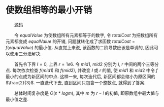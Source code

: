 # 使数组相等的最小开销

&emsp;&emsp;[源码](./solution.c)

&emsp;&emsp;令 $equalValue$ 为使数组所有元素都等于的数字, 令 $totalCost$ 为把数组所有元素都变成 $equalValue$ 的开销, 问题就转化成了求函数 $totalCost = f(equalValue)$ 的最小值. 从直觉上来说, 该函数的二阶导数应该是单调的, 因此可以使用三分法解决.

&emsp;&emsp;首先令下界 $l = 0$, 上界 $r = 1e6$. 令 $mid1$, $mid2$ 分别为 $l$, $r$ 中间的两个三等分点. 每次依次检查 $f(mid1)$ 和 $f(mid2)$, 并改变 $l$ 或 $r$ 的值, 使 $mid1$ 和 $mid2$ 中令 $f$ 最小的点成为新区间的中点. 这样一来, 每次迭代后, 新区间都会缩小为原区间的 $\frac{2}{3}$. 一直迭代下去, 直到区间只包含一个整数点, 就得到了答案.

&emsp;&emsp;总体时间复杂度是 $O(n * logm)$, 其中 $m$ 为 $r - l$ 的初值, 即原数组中最大值与最小值之差.
